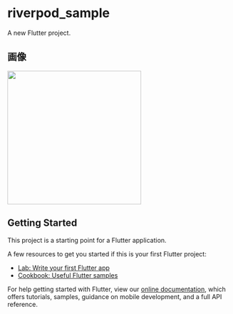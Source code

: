 # riverpod_sample

A new Flutter project.

## 画像
<img src="https://user-images.githubusercontent.com/92189386/159117832-f33b884a-6d56-45f4-bb94-0dfca30707e8.png" width="300">

## Getting Started

This project is a starting point for a Flutter application.

A few resources to get you started if this is your first Flutter project:

- [Lab: Write your first Flutter app](https://flutter.dev/docs/get-started/codelab)
- [Cookbook: Useful Flutter samples](https://flutter.dev/docs/cookbook)

For help getting started with Flutter, view our
[online documentation](https://flutter.dev/docs), which offers tutorials,
samples, guidance on mobile development, and a full API reference.
